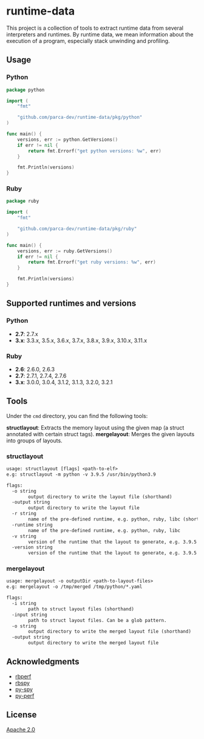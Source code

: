 # runtime-data

This project is a collection of tools to extract runtime data from several interpreters and runtimes.
By runtime data, we mean information about the execution of a program, especially stack unwinding and profiling.

## Usage

### Python

```go
package python

import (
    "fmt"

    "github.com/parca-dev/runtime-data/pkg/python"
)

func main() {
    versions, err := python.GetVersions()
    if err != nil {
        return fmt.Errorf("get python versions: %w", err)
    }

    fmt.Println(versions)
}
```

### Ruby

```go
package ruby

import (
    "fmt"

    "github.com/parca-dev/runtime-data/pkg/ruby"
)

func main() {
    versions, err := ruby.GetVersions()
    if err != nil {
        return fmt.Errorf("get ruby versions: %w", err)
    }

    fmt.Println(versions)
}
```

## Supported runtimes and versions

### Python

- **2.7**: 2.7.x
- **3.x**: 3.3.x, 3.5.x, 3.6.x, 3.7.x, 3.8.x, 3.9.x, 3.10.x, 3.11.x

### Ruby

- **2.6**: 2.6.0, 2.6.3
- **2.7**: 2.7.1, 2.7.4, 2.7.6
- **3.x**: 3.0.0, 3.0.4, 3.1.2, 3.1.3, 3.2.0, 3.2.1

## Tools

Under the `cmd` directory, you can find the following tools:

**structlayout**: Extracts the memory layout using the given map (a struct annotated with certain struct tags).
**mergelayout**: Merges the given layouts into groups of layouts.

### structlayout

[embedmd]:# (tmp/structlayout-help.txt)
```txt
usage: structlayout [flags] <path-to-elf>
e.g: structlayout -m python -v 3.9.5 /usr/bin/python3.9

flags:
  -o string
    	output directory to write the layout file (shorthand)
  -output string
    	output directory to write the layout file
  -r string
    	name of the pre-defined runtime, e.g. python, ruby, libc (shorthand)
  -runtime string
    	name of the pre-defined runtime, e.g. python, ruby, libc
  -v string
    	version of the runtime that the layout to generate, e.g. 3.9.5 (shorthand)
  -version string
    	version of the runtime that the layout to generate, e.g. 3.9.5
```

### mergelayout

[embedmd]:# (tmp/mergelayout-help.txt)
```txt
usage: mergelayout -o outputDir <path-to-layout-files>
e.g: mergelayout -o /tmp/merged /tmp/python/*.yaml

flags:
  -i string
    	path to struct layout files (shorthand)
  -input string
    	path to struct layout files. Can be a glob pattern.
  -o string
    	output directory to write the merged layout file (shorthand)
  -output string
    	output directory to write the merged layout file
```

## Acknowledgments

- [rbperf](https://github.com/javierhonduco/rbperf)
- [rbspy](https://github.com/rbspy/rbspy)
- [py-spy](https://github.com/benfred/py-spy)
- [py-perf](https://github.com/kakkoyun/py-perf)

## License

[Apache 2.0](LICENSE)
